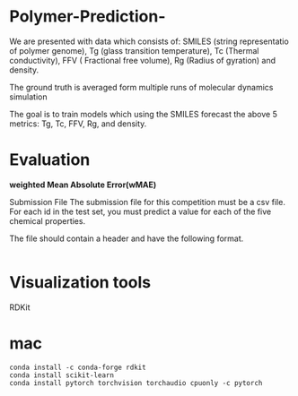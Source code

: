 # Polymer-Prediction-

We are presented with data which consists of: SMILES (string representatio of polymer genome), Tg (glass transition temperature), Tc (Thermal conductivity), FFV ( Fractional free volume), Rg (Radius of gyration) and density. 

The ground truth is averaged form multiple runs of molecular dynamics simulation

The goal is to train models which using the SMILES forecast the above 5 metrics: Tg, Tc, FFV, Rg, and density.

# Evaluation 
**weighted Mean Absolute Error(wMAE)**

Submission File
The submission file for this competition must be a csv file. For each id in the test set, you must predict a value for each of the five chemical properties. 

The file should contain a header and have the following format.

```
```

# Visualization tools

RDKit


# mac

```
conda install -c conda-forge rdkit
conda install scikit-learn
conda install pytorch torchvision torchaudio cpuonly -c pytorch
```